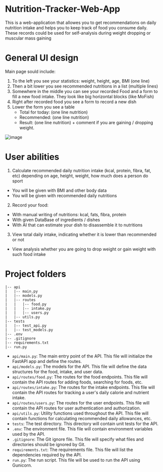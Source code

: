 # Nutrition-Tracker-Web-App
This is a web-application that allowes you to get recommendations on daily nutrition intake and helps you to keep track of food you consume daily. These records could be used for self-analysis during weight dropping or muscular mass gaining

# General UI design

Main page sould include:
1.	To the left you see your statistics: weight, height, age, BMI (one line)
2.	Then a bit lower you see recommended nutritions in a list (multiple lines)
3.	Somewhere in the middle you can see your recorded Food and a form to fill a new food intake. They look like big horizontal blocks (like MoFish) 
4.	Right after recorded food you see a form to record a new dish
5.	Lower the form you see a table
    - Total for today: (one line nutrition)
    - Recommended: (one line nutrition)
    - Result: (one line nutrition) + comment if you are gaining / dropping weight. 

![image](https://user-images.githubusercontent.com/26204187/218183704-9c75f4db-28f4-4a29-828a-0f49b97efd33.png)

# User abilities

1.	Calculate recommended daily nutrition intake (kcal, protein, fibra, fat, etc) depending on age, height, weight, how much does a person do sport
  - You will be given with BMI and other body data
  - You will be given with recommended daily nutritions
2.	Record your food:
  - With manual writing of nutritions: kcal, fats, fibra, protein
  - With given DataBase of ingredients / dishes
  - With AI that can estimate your dish to disassemble it to nutritions
3.	View total daily intake, indicating whether it is lower than recommended or not
  - View analysis whether you are going to drop weight or gain weight with such food intake
  
# Project folders

```nutrition_tracker
|-- api
|   |-- main.py
|   |-- models.py
|   |-- routes
|   |   |-- food.py
|   |   |-- intake.py
|   |   |-- users.py
|   |-- utils.py
|-- tests
|   |-- test_api.py
|   |-- test_models.py
|-- .env
|-- .gitignore
|-- requirements.txt
|-- run.py
```

   * `api/main.py`: The main entry point of the API. This file will initialize the FastAPI app and define the routes.
   * `api/models.py`: The models for the API. This file will define the data structures for the food, intake, and user data.
   * `api/routes/food.py`: The routes for the food endpoints. This file will contain the API routes for adding foods, searching for foods, etc.
   * `api/routes/intake.py`: The routes for the intake endpoints. This file will contain the API routes for tracking a user's daily calorie and nutrient intake.
   * `api/routes/users.py`: The routes for the user endpoints. This file will contain the API routes for user authentication and authorization.
   * `api/utils.py`: Utility functions used throughout the API. This file will contain functions for calculating recommended daily allowances, etc.
   * `tests`: The test directory. This directory will contain unit tests for the API.
   * `.env`: The environment file. This file will contain environment variables used by the API.
   * `.gitignore`: The Git ignore file. This file will specify what files and directories should be ignored by Git.
   * `requirements.txt`: The requirements file. This file will list the dependencies required by the API.
   * `run.py`: The run script. This file will be used to run the API using Gunicorn.
